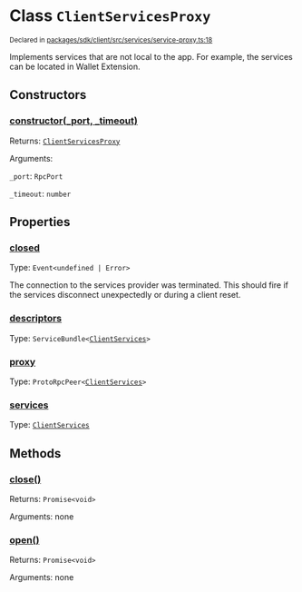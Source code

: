 # Class `ClientServicesProxy`
<sub>Declared in [packages/sdk/client/src/services/service-proxy.ts:18](https://github.com/dxos/dxos/blob/5d7baccd2e/packages/sdk/client/src/services/service-proxy.ts#L18)</sub>


Implements services that are not local to the app.
For example, the services can be located in Wallet Extension.

## Constructors
### [constructor(_port, _timeout)](https://github.com/dxos/dxos/blob/5d7baccd2e/packages/sdk/client/src/services/service-proxy.ts#L22)




Returns: <code>[ClientServicesProxy](/api/@dxos/client/classes/ClientServicesProxy)</code>

Arguments: 

`_port`: <code>RpcPort</code>

`_timeout`: <code>number</code>



## Properties
### [closed](https://github.com/dxos/dxos/blob/5d7baccd2e/packages/sdk/client/src/services/service-proxy.ts#L19)
Type: <code>Event&lt;undefined | Error&gt;</code>

The connection to the services provider was terminated.
This should fire if the services disconnect unexpectedly or during a client reset.

### [descriptors](https://github.com/dxos/dxos/blob/5d7baccd2e/packages/sdk/client/src/services/service-proxy.ts#L34)
Type: <code>ServiceBundle&lt;[ClientServices](/api/@dxos/client/types/ClientServices)&gt;</code>



### [proxy](https://github.com/dxos/dxos/blob/5d7baccd2e/packages/sdk/client/src/services/service-proxy.ts#L29)
Type: <code>ProtoRpcPeer&lt;[ClientServices](/api/@dxos/client/types/ClientServices)&gt;</code>



### [services](https://github.com/dxos/dxos/blob/5d7baccd2e/packages/sdk/client/src/services/service-proxy.ts#L38)
Type: <code>[ClientServices](/api/@dxos/client/types/ClientServices)</code>




## Methods
### [close()](https://github.com/dxos/dxos/blob/5d7baccd2e/packages/sdk/client/src/services/service-proxy.ts#L64)




Returns: <code>Promise&lt;void&gt;</code>

Arguments: none




### [open()](https://github.com/dxos/dxos/blob/5d7baccd2e/packages/sdk/client/src/services/service-proxy.ts#L43)




Returns: <code>Promise&lt;void&gt;</code>

Arguments: none




